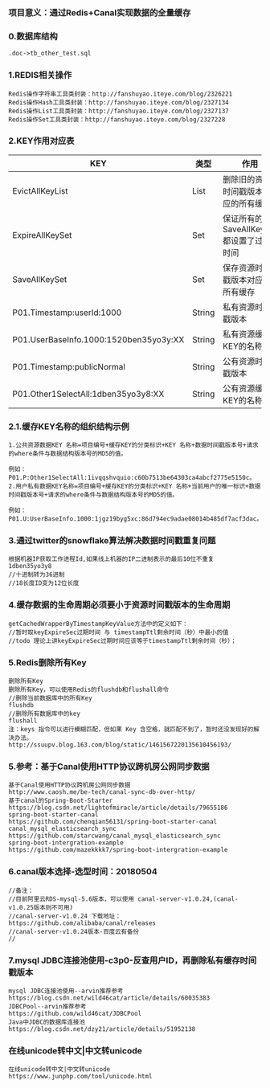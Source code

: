 ### 项目意义：通过Redis+Canal实现数据的全量缓存
### 0.数据库结构
```
.doc->tb_other_test.sql
```
### 1.REDIS相关操作
```
Redis操作字符串工具类封装：http://fanshuyao.iteye.com/blog/2326221
Redis操作Hash工具类封装：http://fanshuyao.iteye.com/blog/2327134
Redis操作List工具类封装：http://fanshuyao.iteye.com/blog/2327137
Redis操作Set工具类封装：http://fanshuyao.iteye.com/blog/2327228
```
### 2.KEY作用对应表
KEY |类型|作用
---|---|---
EvictAllKeyList | List| 删除旧的资源时间戳版本对应的所有缓存
ExpireAllKeySet | Set| 保证所有的SaveAllKeySet都设置了过期时间
SaveAllKeySet | Set| 保存资源时间戳版本对应的所有缓存
P01.Timestamp:userId:1000| String| 私有资源时间戳版本
P01.UserBaseInfo.1000:1520ben35yo3y:XX| String| 私有资源缓存KEY的名称
P01.Timestamp:publicNormal| String| 公有资源时间戳版本
P01.Other1SelectAll:1dben35yo3y8:XX| String| 公有资源缓存KEY的名称
### 2.1.缓存KEY名称的组织结构示例
```
1.公共资源数据KEY 名称=项目编号+缓存KEY的分类标识+KEY 名称+数据时间戳版本号+请求的where条件与数据结构版本号的MD5的值。

例如：P01.P:Other1SelectAll:1ivqqshvquio:c60b7513be64303ca4abcf2775e5150c。
2.用户私有数据KEY名称=项目编号+缓存KEY的分类标识+KEY 名称+当前用户的唯一标识+数据时间戳版本号+请求的where条件与数据结构版本号的MD5的值。

例如：P01.U:UserBaseInfo.1000:1jgz19byg5xc:86d794ec9adae08014b485df7acf3dac。
```
### 3.通过twitter的snowflake算法解决数据时间戳重复问题
```
根据机器IP获取工作进程Id,如果线上机器的IP二进制表示的最后10位不重复
1dben35yo3y8
//十进制转为36进制
//18长度ID变为12位长度
```
### 4.缓存数据的生命周期必须要小于资源时间戳版本的生命周期
```
getCachedWrapperByTimestampKeyValue方法中的定义如下：
//暂时取keyExpireSec过期时间 与 timestampTtl剩余时间（秒）中最小的值
//todo 理论上讲keyExpireSec过期时间应该等于timestampTtl剩余时间（秒）； 
```
### 5.Redis删除所有Key
```
删除所有Key
删除所有Key，可以使用Redis的flushdb和flushall命令
//删除当前数据库中的所有Key
flushdb
//删除所有数据库中的key
flushall
注：keys 指令可以进行模糊匹配，但如果 Key 含空格，就匹配不到了，暂时还没发现好的解决办法。
http://ssuupv.blog.163.com/blog/static/1461567220135610456193/
```
### 5.参考：基于Canal使用HTTP协议跨机房公网同步数据
```
基于Canal使用HTTP协议跨机房公网同步数据
http://www.caosh.me/be-tech/canal-sync-db-over-http/
基于canal的Spring-Boot-Starter
https://blog.csdn.net/lightofmiracle/article/details/79655186
spring-boot-starter-canal
https://github.com/chenqian56131/spring-boot-starter-canal
canal_mysql_elasticsearch_sync
https://github.com/starcwang/canal_mysql_elasticsearch_sync
spring-boot-intergration-example
https://github.com/mazekkkk7/spring-boot-intergration-example
```
### 6.canal版本选择-选型时间：20180504
```
//备注：
//目前阿里云RDS-mysql-5.6版本，可以使用 canal-server-v1.0.24,(canal-v1.0.25版本则不可用)
//canal-server-v1.0.24 下载地址：https://github.com/alibaba/canal/releases
//canal-server-v1.0.24版本-百度云有备份
//
```
### 7.mysql JDBC连接池使用-c3p0-反查用户ID，再删除私有缓存时间戳版本
```
mysql JDBC连接池使用--arvin推荐参考
https://blog.csdn.net/wild46cat/article/details/60035383
JDBCPool--arvin推荐参考
https://github.com/wild46cat/JDBCPool
Java中JDBC的数据库连接池
https://blog.csdn.net/dzy21/article/details/51952138

```
### 在线unicode转中文|中文转unicode
```
在线unicode转中文|中文转unicode
https://www.junphp.com/tool/unicode.html
```